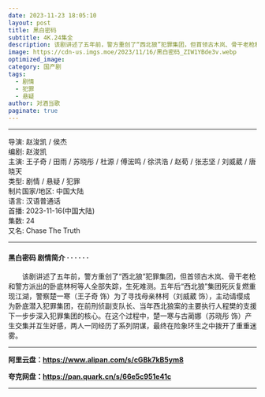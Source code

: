 ```yaml
---
date: 2023-11-23 18:05:10
layout: post
title: 黑白密码
subtitle: 4K.24集全
description: 该剧讲述了五年前，警方重创了“西北狼”犯罪集团，但首领古木岚、骨干老枪和警方派出的卧底林柯等人全部失踪，生死难测。五年后“西北狼”集团死灰复燃重现江湖，警察楚一寒（王子奇 饰）为了寻找母亲林柯（刘威葳 饰），主动请缨成为卧底潜入犯罪集团.....
image: https://cdn-us.imgs.moe/2023/11/16/黑白密码_ZIW1YBde3v.webp
optimized_image: 
category: 国产剧
tags:
  - 剧情
  - 犯罪
  - 悬疑
author: 对酒当歌
paginate: true
---
```


---

导演: 赵浚凯 / 侯杰  
编剧: 赵浚凯  
主演: 王子奇 / 田雨 / 苏晓彤 / 杜源 / 傅浤鸣 / 徐洪浩 / 赵荀 / 张志坚 / 刘威葳 / 唐晓天  
类型: 剧情 / 悬疑 / 犯罪  
制片国家/地区: 中国大陆  
语言: 汉语普通话  
首播: 2023-11-16(中国大陆)  
集数: 24  
又名: Chase The Truth  

---

#### 黑白密码 剧情简介 · · · · · ·

　　该剧讲述了五年前，警方重创了“西北狼”犯罪集团，但首领古木岚、骨干老枪和警方派出的卧底林柯等人全部失踪，生死难测。五年后“西北狼”集团死灰复燃重现江湖，警察楚一寒（王子奇 饰）为了寻找母亲林柯（刘威葳 饰），主动请缨成为卧底潜入犯罪集团，在前刑侦副支队长、当年西北狼案的主要执行人程樊的支援下一步步深入犯罪集团的核心。在这个过程中，楚一寒与古蔺娜（苏晓彤 饰）产生交集并互生好感，两人一同经历了系列阴谋，最终在险象环生之中拨开了重重迷雾。

---

**阿里云盘：<https://www.alipan.com/s/cGBk7kB5ym8>**

**夸克网盘：<https://pan.quark.cn/s/66e5c951e41c>**

---

